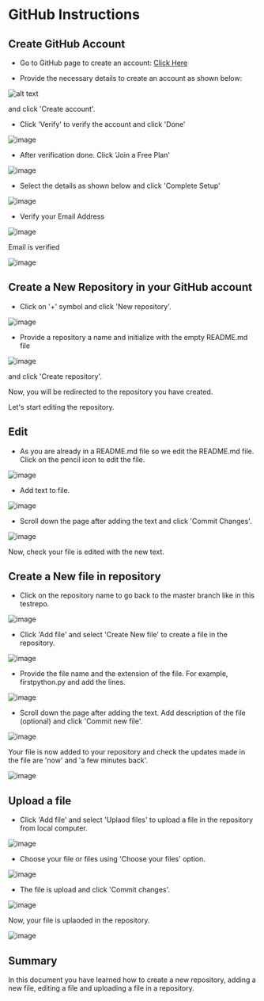 # GitHub Instructions

## Create GitHub Account

- Go to GitHub page to create an account:
[Click Here](https://github.com/join)

- Provide the necessary details to create an account as shown below:

![alt text](https://user-images.githubusercontent.com/25001852/86431063-66804f00-bd11-11ea-8bc2-a3a80b8f1fdc.png "Git Create Account")

and click 'Create account'.

- Click 'Verify' to verify the account and click 'Done' 

![image](https://user-images.githubusercontent.com/25001852/86436621-4310d080-bd20-11ea-866a-8ba864d08211.png "Verify")

- After verification done. Click 'Join a Free Plan'

![image](https://user-images.githubusercontent.com/25001852/86436707-6b003400-bd20-11ea-8c51-7a5d58ca1bc5.png 'Join Free Plan')

- Select the details as shown below and click 'Complete Setup'

![image](https://user-images.githubusercontent.com/25001852/86431692-13a79700-bd13-11ea-9dcf-ae779bb2feb1.png "Complete Setup")

- Verify your Email Address

![image](https://user-images.githubusercontent.com/25001852/86437013-304acb80-bd21-11ea-9310-3a0b1ee12497.png "Verify Email")

Email is verified

![image](https://user-images.githubusercontent.com/25001852/86431929-b52ee880-bd13-11ea-8ccf-6bb854408f70.png)

## Create a New Repository in your GitHub account

- Click on '+' symbol and click 'New repository'.

![image](https://user-images.githubusercontent.com/25001852/86437203-a2231500-bd21-11ea-8b47-230959ef8ba1.png "New Repo")

- Provide a repository a name and initialize with the empty README.md file

![image](https://user-images.githubusercontent.com/25001852/86432380-2b801a80-bd15-11ea-9ca0-84d576b82788.png "Repo details")

and click 'Create repository'.


Now, you will be redirected to the repository you have created.

Let's start editing the repository.

## Edit
- As you are already in a README.md file so we edit the README.md file. Click on the pencil icon to edit the file. 

![image](https://user-images.githubusercontent.com/25001852/86437869-0f837580-bd23-11ea-9bbd-2a9615c5e9f8.png "Edit Readme.md file")

- Add text to file.

![image](https://user-images.githubusercontent.com/25001852/86438094-828cec00-bd23-11ea-9447-c3e69e910c4c.png "add text")

- Scroll down the page after adding the text and click 'Commit Changes'.

![image](https://user-images.githubusercontent.com/25001852/86438194-b831d500-bd23-11ea-9f1b-7c6335fc899b.png "Commit changes")

Now, check your file is edited with the new text.

## Create a New file in repository

- Click on the repository name to go back to the master branch like in this testrepo.

![image](https://user-images.githubusercontent.com/25001852/86438410-1eb6f300-bd24-11ea-9e0e-eda8e69bab59.png "Master Branch")

- Click 'Add file' and select 'Create New file' to create a file in the repository.

![image](https://user-images.githubusercontent.com/25001852/86438920-18754680-bd25-11ea-9d28-3bfccf5badbc.png "New File")

- Provide the file name and the extension of the file. For example, firstpython.py and add the lines.

![image](https://user-images.githubusercontent.com/25001852/86438509-558d0900-bd24-11ea-9487-afce4528c661.png "Create Python file")

- Scroll down the page after adding the text. Add description of the file (optional) and click 'Commit new file'.

![image](https://user-images.githubusercontent.com/25001852/86438654-a0a71c00-bd24-11ea-87d7-6476c19831cb.png "Commit new file")

Your file is now added to your repository and check the updates made in the file are 'now' and 'a few minutes back'.

![image](https://user-images.githubusercontent.com/25001852/86439419-2d9ea500-bd26-11ea-9cfc-bfaa5194d543.png "File Added")


## Upload a file

- Click 'Add file' and select 'Uplaod files' to upload a file in the repository from local computer.

![image](https://user-images.githubusercontent.com/25001852/86440216-b10cc600-bd27-11ea-8149-db3ba19bef36.png "Upload file")

- Choose your file or files using 'Choose your files' option.

![image](https://user-images.githubusercontent.com/25001852/86440286-d0a3ee80-bd27-11ea-83e2-385ec62e7b3c.png "Choose file")

- The file is upload and click 'Commit changes'.

![image](https://user-images.githubusercontent.com/25001852/86440460-1b256b00-bd28-11ea-833c-5fcd584b4b87.png "Uploaded file added")

Now, your file is uplaoded in the repository.

![image](https://user-images.githubusercontent.com/25001852/86440628-6f304f80-bd28-11ea-9214-605fae47a9d3.png)


## Summary
In this document you have learned how to create a new repository, adding a new file, editing a file and uploading a file in a repository. 



